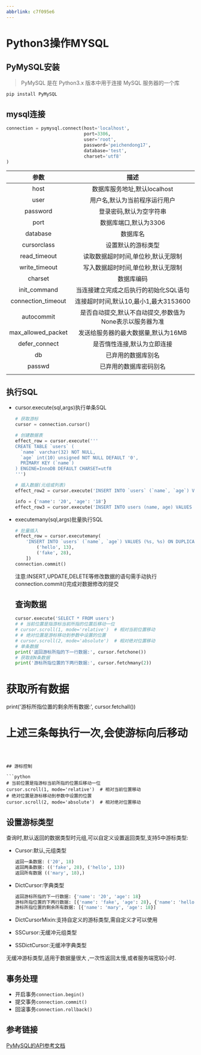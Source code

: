 ```yaml
---
abbrlink: c7f095e6
---
```

# Python3操作MYSQL

## PyMySQL安装

> PyMySQL 是在 Python3.x 版本中用于连接 MySQL 服务器的一个库

```python
pip install PyMySQL
```

## mysql连接

```python
connection = pymysql.connect(host='localhost', 
                             port=3306,
                             user='root',
                             password='peichendong17',
                             database='test',
                             charset='utf8'
)
```

|        参数        |                           描述                           |
| :----------------: | :------------------------------------------------------: |
|        host        |               数据库服务地址,默认localhost               |
|        user        |              用户名,默认为当前程序运行用户               |
|      password      |                 登录密码,默认为空字符串                  |
|        port        |                  数据库端口,默认为3306                   |
|      database      |                         数据库名                         |
|    cursorclass     |                    设置默认的游标类型                    |
|    read_timeout    |            读取数据超时时间,单位秒,默认无限制            |
|   write_timeout    |            写入数据超时时间,单位秒,默认无限制            |
|      charset       |                        数据库编码                        |
|    init_command    |          当连接建立完成之后执行的初始化SQL语句           |
| connection_timeout |          连接超时时间,默认10,最小1,最大3153600           |
|     autocommit     | 是否自动提交,默认不自动提交,参数值为None表示以服务器为准 |
| max_allowed_packet |           发送给服务器的最大数据量,默认为16MB            |
|   defer_connect    |               是否惰性连接,默认为立即连接                |
|         db         |                    已弃用的数据库别名                    |
|       passwd       |                  已弃用的数据库密码别名                  |
|                    |                                                          |

## 执行SQL

- cursor.execute(sql,args)执行单条SQL

  ```python
  # 获取游标
  cursor = connection.cursor()
  
  # 创建数据表
  effect_row = cursor.execute('''
  CREATE TABLE `users` (
    `name` varchar(32) NOT NULL,
    `age` int(10) unsigned NOT NULL DEFAULT '0',
    PRIMARY KEY (`name`)
  ) ENGINE=InnoDB DEFAULT CHARSET=utf8
  ''')
  
  # 插入数据(元组或列表)
  effect_row2 = cursor.execute('INSERT INTO `users` (`name`, `age`) VALUES (%s, %s)', ('mary', 18))
  
  info = {'name': '20', 'age': '18'}
  effect_row3 = cursor.execute('INSERT INTO users (name, age) VALUES (%(name)s, %(age)s)', info)
  ```

  

- executemany(sql,args)批量执行SQL

  ```python
  # 批量插入
  effect_row = cursor.executemany(
      'INSERT INTO `users` (`name`, `age`) VALUES (%s, %s) ON DUPLICATE KEY UPDATE age=VALUES(age)', [
          ('hello', 13),
          ('fake', 28),
      ])
  connection.commit()
  ```

  注意:INSERT,UPDATE,DELETE等修改数据的语句需手动执行connection.commit()完成对数据修改的提交

  ## 查询数据

  ```python
  cursor.execute('SELECT * FROM users')
  # # 当前位置是指游标当前所指的位置后移动一位
  # cursor.scroll(1, mode='relative')  # 相对当前位置移动
  # # 绝对位置是游标移动到参数中设置的位置
  # cursor.scroll(2, mode='absolute')  # 相对绝对位置移动
  # 单条数据
  print('返回游标所指的下一行数据:', cursor.fetchone())
  # 获取前N条数据
  print('游标所指位置的下两行数据:', cursor.fetchmany(2))
# 获取所有数据
  print('游标所指位置的剩余所有数据:', cursor.fetchall())
  # 上述三条每执行一次,会使游标向后移动
  ```
  
  

## 游标控制

```python
# 当前位置是指游标当前所指的位置后移动一位
cursor.scroll(1, mode='relative')  # 相对当前位置移动
# 绝对位置是游标移动到参数中设置的位置
cursor.scroll(2, mode='absolute')  # 相对绝对位置移动
```

## 设置游标类型

查询时,默认返回的数据类型时元组,可以自定义设置返回类型,支持5中游标类型:

- Cursor:默认,元组类型

  ```python
  返回一条数据: ('20', 18)
  返回两条数据: (('fake', 28), ('hello', 13))
  返回所有数据 (('mary', 18),)
  
  ```

  

- DictCursor:字典类型

  ```python
  返回游标所指的下一行数据: {'name': '20', 'age': 18}
  游标所指位置的下两行数据: [{'name': 'fake', 'age': 28}, {'name': 'hello', 'age': 13}]
  游标所指位置的剩余所有数据: [{'name': 'mary', 'age': 18}]
  ```

  

- DictCursorMixin:支持自定义的游标类型,需自定义才可以使用

- SSCursor:无缓冲元组类型

- SSDictCursor:无缓冲字典类型

无缓冲游标类型,适用于数据量很大 ,一次性返回太慢,或者服务端宽较小时.

## 事务处理

- 开启事务`connection.begin()`
- 提交事务`connection.commit()`
- 回滚事务`connection.rollback()`

## 参考链接

[PyMySQL的API参考文档](https://pymysql.readthedocs.io/en/latest/modules/index.html)